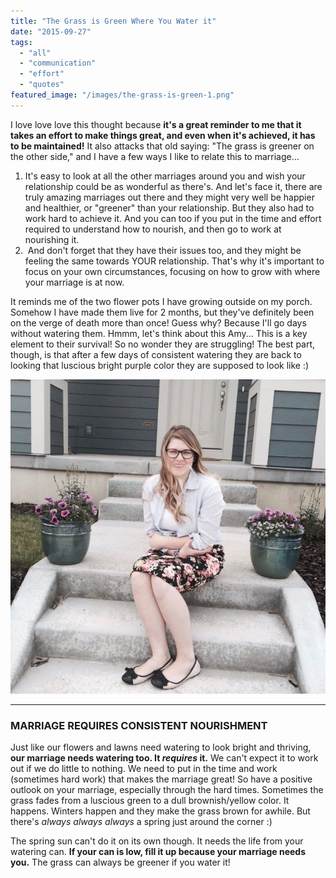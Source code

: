 ```yaml
---
title: "The Grass is Green Where You Water it"
date: "2015-09-27"
tags:
  - "all"
  - "communication"
  - "effort"
  - "quotes"
featured_image: "/images/the-grass-is-green-1.png"
---
```


I love love love this thought because **it's a great reminder to me that it takes an effort to make things great, and even when it's achieved, it has to be maintained!** It also attacks that old saying: "The grass is greener on the other side," and I have a few ways I like to relate this to marriage...

1. It's easy to look at all the other marriages around you and wish your relationship could be as wonderful as there's. And let's face it, there are truly amazing marriages out there and they might very well be happier and healthier, or "greener" than your relationship. But they also had to work hard to achieve it. And you can too if you put in the time and effort required to understand how to nourish, and then go to work at nourishing it.
2.  And don't forget that they have their issues too, and they might be feeling the same towards YOUR relationship. That's why it's important to focus on your own circumstances, focusing on how to grow with where your marriage is at now.

It reminds me of the two flower pots I have growing outside on my porch. Somehow I have made them live for 2 months, but they've definitely been on the verge of death more than once! Guess why? Because I'll go days without watering them. Hmmm, let's think about this Amy... This is a key element to their survival! So no wonder they are struggling! The best part, though, is that after a few days of consistent watering they are back to looking that luscious bright purple color they are supposed to look like :)

![the grass is greener, the grass is green where you water it, nourishing your marriage, working at your marriage, marriage advice, the grass is green quotes, marriage quotes, marriage advice, marriage help, competition in marriage, jealous of other marriages, ](/images/IMG_0078-2.jpg)

* * *

### MARRIAGE REQUIRES CONSISTENT NOURISHMENT

Just like our flowers and lawns need watering to look bright and thriving, **our marriage needs watering too. It _requires_ it.** We can't expect it to work out if we do little to nothing. We need to put in the time and work (sometimes hard work) that makes the marriage great! So have a positive outlook on your marriage, especially through the hard times. Sometimes the grass fades from a luscious green to a dull brownish/yellow color. It happens. Winters happen and they make the grass brown for awhile. But there's _always always always_ a spring just around the corner :)

The spring sun can't do it on its own though. It needs the life from your watering can. **If your can is low, fill it up because your marriage needs you.** The grass can always be greener if you water it!

